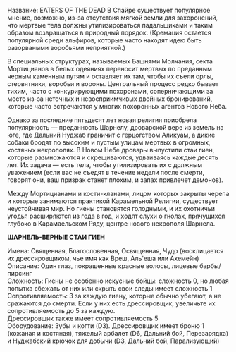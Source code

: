 Название: EATERS OF THE DEAD
В Спайре существует популярное мнение, возможно, из-за отсутствия мягкой земли для захоронений, что мертвые тела должны утилизироваться падальщиками и таким образом возвращаться в природный порядок. (Кремация остается популярной среди эльфиров, которые часто находят идею быть разорваными воробьями неприятной.)

В специальных структурах, называемых Башнями Молчания, секта Мортицианов в белых одеяниях переносит мертвых по преданным черным каменным путям и оставляет их там, чтобы их съели орлы, стервятники, воробьи и вороны. Центральный процесс редко бывает тихим, часто с конкурирующими похоронами, соперничающими за место из-за неточных и невосприимчивых двойных бронирований, которые часто встречаются у многих похоронных агентов Нового Неба.

Однако за последние пятьдесят лет новая религия приобрела популярность — преданность Шарнелу, дроварской вере из земель на юге, где Дальний Нуджаб граничит с герцогством Аликуам, а дикие собаки бродят по высоким и пустым улицам мертвых в огромных, костяных некрополях. В Новом Небе дровары выпустили стаи гиен, которые размножаются и скрещиваются, удваиваясь каждые десять лет. Их задача — есть тела, чтобы утилизировать их с должным уважением (если вас не съедят в течение недели после смерти, говорят они, ваш призрак станет плохим, и запах привлечет демонов).

Между Мортицианами и кости-кланами, лицом которых закрыты черепа и которые занимаются практикой Карамельной Религии, существует неустойчивая мир. Но гиены становятся голодными, и их охотничьи угодья расширяются из года в год, и ходят слухи о гнолах, прячущихся глубоко в Карамаельском Ряду, центре нового некрополя Шарнела.

**ШАРНЕЛЬ-ВЕРНЫЕ СТАИ ГИЕН**

Имена: Священная, Благословенная, Освященная, Чудо (восклицается их дрессировщиком, чье имя как Вреш, Аль'еша или Ахемейн)  
Описание: Один глаз, покрашенные красные волосы, лицевые барбы/пирсинг  
Сложность: Гиены не особенно искусные бойцы: сложность 0, но любая попытка сбежать от них или скрыть свои следы имеет сложность 1  
Сопротивляемость: 3 за каждую гиену, которые обычно убегают, а не сражаются до смерти. Если у них есть дрессировщик, увеличьте их сопротивляемость до 5 за каждую.  
Дрессировщик также имеет сопротивляемость 5  
Оборудование: Зубы и когти (D3). Дрессировщик имеет броню 1 (кожаная и костяная), тяжелый арбалет (D6, Дальний бой, Перезарядка) и Нуджабский крючок для добычи (D3, Дальний бой, Парализующий)